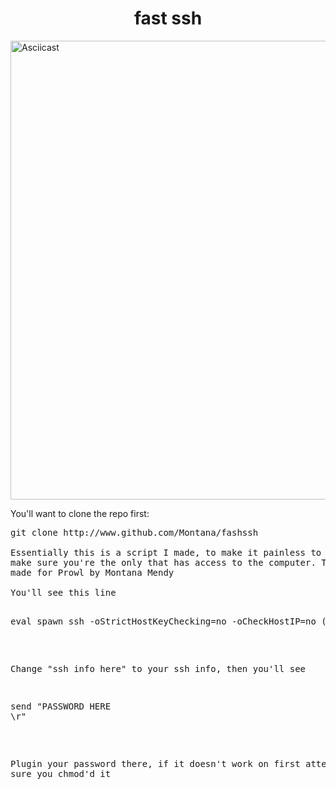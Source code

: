 <h1 align="center">fast ssh</h1>

<a href="https://asciinema.org/a/ar205lqm6pnp4nlta5i84jm6h" target="_blank"><img src="https://asciinema.org/a/ar205lqm6pnp4nlta5i84jm6h.png" alt="Asciicast" width="734"/></a>
</p></a>


You'll want to clone the repo first:
<pre>git clone http://www.github.com/Montana/fashssh 

Essentially this is a script I made, to make it painless to connect to SSH, with this script though,
make sure you're the only that has access to the computer. This is mainly used for workflow purposes, 
made for Prowl by Montana Mendy

You'll see this line

<pre>eval spawn ssh -oStrictHostKeyChecking=no -oCheckHostIP=no (ssh info here)</pre>

Change "ssh info here" to your ssh info, then you'll see 

<pre>send "PASSWORD HERE
\r"</pre>

Plugin your password there, if it doesn't work on first attempt, make sure you chmod'd it 
